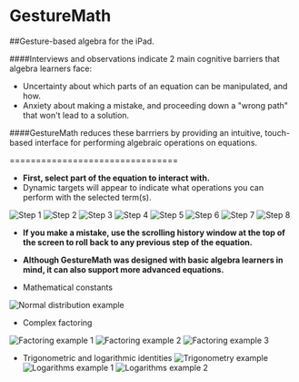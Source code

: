 GestureMath
===========

##Gesture-based algebra for the iPad. 

####Interviews and observations indicate 2 main cognitive barriers that algebra learners face:  

* Uncertainty about which parts of an equation can be manipulated, and how. 
* Anxiety about making a mistake, and proceeding down a "wrong path" that won't lead to a solution. 

####GestureMath reduces these barrriers by providing an intuitive, touch-based interface for performing algebraic operations on equations. 

================================

* **First, select part of the equation to interact with.**
 * Dynamic targets will appear to indicate what operations you can perform with the selected term(s). 

![Step 1](http://i102.photobucket.com/albums/m93/hwray/IMG_0021_zpscaa0130a.png)
![Step 2](http://i102.photobucket.com/albums/m93/hwray/IMG_0022_zpsb36b746e.png)
![Step 3](http://i102.photobucket.com/albums/m93/hwray/IMG_0024_zps78c87537.png)
![Step 4](http://i102.photobucket.com/albums/m93/hwray/IMG_0025_zpsa160b389.png)
![Step 5](http://i102.photobucket.com/albums/m93/hwray/IMG_0027_zpsf2be7a0a.png)
![Step 6](http://i102.photobucket.com/albums/m93/hwray/IMG_0029_zpsb147b22b.png)
![Step 7](http://i102.photobucket.com/albums/m93/hwray/IMG_0032_zps5987f298.png)
![Step 8](http://i102.photobucket.com/albums/m93/hwray/IMG_0031_zps7a90895a.png)

* **If you make a mistake, use the scrolling history window at the top of the screen to roll back to any previous step of the equation.**

* **Although GestureMath was designed with basic algebra learners in mind, it can also support more advanced equations.**
 * Mathematical constants

![Normal distribution example](http://i102.photobucket.com/albums/m93/hwray/IMG_0033_zps547df9dc.png)

 * Complex factoring

![Factoring example 1](http://i102.photobucket.com/albums/m93/hwray/IMG_0037_zps958acfea.png)
![Factoring example 2](http://i102.photobucket.com/albums/m93/hwray/IMG_0038_zps022a6cc4.png)
![Factoring example 3](http://i102.photobucket.com/albums/m93/hwray/IMG_0039_zps885287aa.png)

 * Trigonometric and logarithmic identities
![Trigonometry example](http://i102.photobucket.com/albums/m93/hwray/IMG_0034_zps646a1103.png)
![Logarithms example 1](http://i102.photobucket.com/albums/m93/hwray/IMG_0035_zpsd0ba8d7e.png)
![Logarithms example 2](http://i102.photobucket.com/albums/m93/hwray/IMG_0036_zps2012300d.png)
